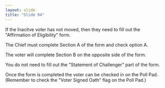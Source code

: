 ```yaml
---
layout: slide
title: "Slide 94"
---
```


If the Inacitve voter has not moved, then they need to fill out the "Affirmation of Eligibility" form.

The Chief must complete Section A of the form and check option A.

The voter will complete Section B on the opposite side of the form.

You do not need to fill out the "Statement of Challenger" part of the form.

Once the form is completed the voter can be checked in on the Poll Pad. (Remember to check the "Voter Signed Oath" flag on the Poll Pad.)